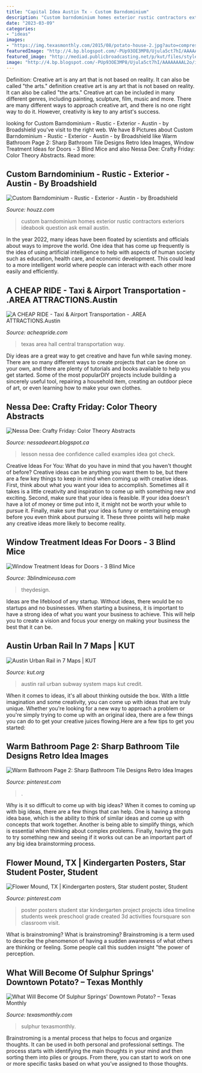 ```yaml
---
title: "Capital Idea Austin Tx - Custom Barndominium"
description: "Custom barndominium homes exterior rustic contractors exteriors ideabook question ask email austin"
date: "2023-03-09"
categories:
- "ideas"
images:
- "https://img.texasmonthly.com/2015/08/potato-house-2.jpg?auto=compress&amp;crop=faces&amp;fit=fit&amp;fm=jpg&amp;h=0&amp;ixlib=php-1.2.1&amp;q=45&amp;w=1850"
featuredImage: "http://4.bp.blogspot.com/-PUp93OE3MP8/Ujula5ct7hI/AAAAAAAAL2o/iDmAhLS-z1A/s640/_DSC0122.JPG"
featured_image: "http://mediad.publicbroadcasting.net/p/kut/files/styles/x_large/public/201309/Subway_System_2021.jpg"
image: "http://4.bp.blogspot.com/-PUp93OE3MP8/Ujula5ct7hI/AAAAAAAAL2o/iDmAhLS-z1A/s640/_DSC0122.JPG"
---
```



Definition: Creative art is any art that is not based on reality. It can also be called "the arts."
definition creative art is any art that is not based on reality. It can also be called "the arts." Creative art can be included in many different genres, including painting, sculpture, film, music and more. There are many different ways to approach creative art, and there is no one right way to do it. However, creativity is key to any artist's success.

	

		
looking for Custom Barndominium - Rustic - Exterior - Austin - by Broadshield you've visit to the right web. We have 8 Pictures about Custom Barndominium - Rustic - Exterior - Austin - by Broadshield like Warm Bathroom Page 2: Sharp Bathroom Tile Designs Retro Idea Images, Window Treatment Ideas for Doors - 3 Blind Mice and also Nessa Dee: Crafty Friday: Color Theory Abstracts. Read more:
		
    
## Custom Barndominium - Rustic - Exterior - Austin - By Broadshield

<img loading=lazy src="https://st.hzcdn.com/simgs/cf111c240ac64f20_4-8053/home-design.jpg" onerror="this.onerror=null;this.src='https://tse2.mm.bing.net/th?id=OIP.g8KG0moF_R__cs6Wfjth1AHaFj&amp;pid=15.1';" alt="Custom Barndominium - Rustic - Exterior - Austin - by Broadshield">

_Source: houzz.com_

>custom barndominium homes exterior rustic contractors exteriors ideabook question ask email austin. 

	

In the year 2022, many ideas have been floated by scientists and officials about ways to improve the world. One idea that has come up frequently is the idea of using artificial intelligence to help with aspects of human society such as education, health care, and economic development. This could lead to a more intelligent world where people can interact with each other more easily and efficiently.

    
## A CHEAP RIDE - Taxi &amp; Airport Transportation - .AREA ATTRACTIONS.Austin

<img loading=lazy src="http://acheapride.com/yahoo_site_admin/assets/images/A_Cheap_Ride_-_Web_Site_Photos_-_Bass_Concert_Hall_-_09-11.241194639_std.jpg" onerror="this.onerror=null;this.src='https://tse2.mm.bing.net/th?id=OIP.TlrDILiZ3p47LH9p77VxPQAAAA&amp;pid=15.1';" alt="A CHEAP RIDE - Taxi &amp; Airport Transportation - .AREA ATTRACTIONS.Austin">

_Source: acheapride.com_

>texas area hall central transportation way. 

	

Diy ideas are a great way to get creative and have fun while saving money. There are so many different ways to create projects that can be done on your own, and there are plenty of tutorials and books available to help you get started. Some of the most popularDIY projects include building a sincerely useful tool, repairing a household item, creating an outdoor piece of art, or even learning how to make your own clothes.

    
## Nessa Dee: Crafty Friday: Color Theory Abstracts

<img loading=lazy src="http://4.bp.blogspot.com/-PUp93OE3MP8/Ujula5ct7hI/AAAAAAAAL2o/iDmAhLS-z1A/s640/_DSC0122.JPG" onerror="this.onerror=null;this.src='https://tse4.mm.bing.net/th?id=OIP.4VUWtm10qjepZox75Kd9jwHaHZ&amp;pid=15.1';" alt="Nessa Dee: Crafty Friday: Color Theory Abstracts">

_Source: nessadeeart.blogspot.ca_

>lesson nessa dee confidence called examples idea got check. 

	

Creative Ideas For You: What do you have in mind that you haven't thought of before?
Creative ideas can be anything you want them to be, but there are a few key things to keep in mind when coming up with creative ideas. First, think about what you want your idea to accomplish. Sometimes all it takes is a little creativity and inspiration to come up with something new and exciting. Second, make sure that your idea is feasible. If your idea doesn't have a lot of money or time put into it, it might not be worth your while to pursue it. Finally, make sure that your idea is funny or entertaining enough before you even think about pursuing it. These three points will help make any creative ideas more likely to become reality.

    
## Window Treatment Ideas For Doors - 3 Blind Mice

<img loading=lazy src="https://3blindmiceusa.com/wp-content/uploads/2009/05/Hunter-Douglas-Silhouette-Shades-on-French-Doors-Combined-with-Drapery-Treatments.jpg" onerror="this.onerror=null;this.src='https://tse1.mm.bing.net/th?id=OIP.CsHBe4RSFRvXp-yK1U7enwHaFj&amp;pid=15.1';" alt="Window Treatment Ideas for Doors - 3 Blind Mice">

_Source: 3blindmiceusa.com_

>theydesign. 

	

Ideas are the lifeblood of any startup. Without ideas, there would be no startups and no businesses. When starting a business, it is important to have a strong idea of what you want your business to achieve. This will help you to create a vision and focus your energy on making your business the best that it can be.

    
## Austin Urban Rail In 7 Maps | KUT

<img loading=lazy src="http://mediad.publicbroadcasting.net/p/kut/files/styles/x_large/public/201309/Subway_System_2021.jpg" onerror="this.onerror=null;this.src='https://tse1.mm.bing.net/th?id=OIP.2iiRg8E4bGshyLN4lGO__QHaJr&amp;pid=15.1';" alt="Austin Urban Rail in 7 Maps | KUT">

_Source: kut.org_

>austin rail urban subway system maps kut credit. 

	

When it comes to ideas, it's all about thinking outside the box. With a little imagination and some creativity, you can come up with ideas that are truly unique. Whether you're looking for a new way to approach a problem or you're simply trying to come up with an original idea, there are a few things you can do to get your creative juices flowing.Here are a few tips to get you started:

    
## Warm Bathroom Page 2: Sharp Bathroom Tile Designs Retro Idea Images

<img loading=lazy src="https://i.pinimg.com/originals/a1/fb/6a/a1fb6aa127ca013bd70725dd1e509f26.jpg" onerror="this.onerror=null;this.src='https://tse2.mm.bing.net/th?id=OIP.0-0ojgmHvfeqyC65_vuyqgHaLG&amp;pid=15.1';" alt="Warm Bathroom Page 2: Sharp Bathroom Tile Designs Retro Idea Images">

_Source: pinterest.com_

>. 

	

Why is it so difficult to come up with big ideas?
When it comes to coming up with big ideas, there are a few things that can help. One is having a strong idea base, which is the ability to think of similar ideas and come up with concepts that work together. Another is being able to simplify things, which is essential when thinking about complex problems. Finally, having the guts to try something new and seeing if it works out can be an important part of any big idea brainstorming process.

    
## Flower Mound, TX | Kindergarten Posters, Star Student Poster, Student

<img loading=lazy src="https://i.pinimg.com/originals/3d/a9/d8/3da9d8af2ecf897c1435d911ca1a71a0.jpg" onerror="this.onerror=null;this.src='https://tse4.mm.bing.net/th?id=OIP.GCukXGE4azAIMw2x9frlnwHaJ6&amp;pid=15.1';" alt="Flower Mound, TX | Kindergarten posters, Star student poster, Student">

_Source: pinterest.com_

>poster posters student star kindergarten project projects idea timeline students week preschool grade created 3d activities foursquare son classroom visit. 

	

What is brainstroming?
What is brainstroming? Brainstroming is a term used to describe the phenomenon of having a sudden awareness of what others are thinking or feeling. Some people call this sudden insight "the power of perception.

    
## What Will Become Of Sulphur Springs&#039; Downtown Potato? – Texas Monthly

<img loading=lazy src="https://img.texasmonthly.com/2015/08/potato-house-2.jpg?auto=compress&amp;crop=faces&amp;fit=fit&amp;fm=jpg&amp;h=0&amp;ixlib=php-1.2.1&amp;q=45&amp;w=1850" onerror="this.onerror=null;this.src='https://tse4.mm.bing.net/th?id=OIP.Dij0IT5juckpFIuMfopbtgHaEK&amp;pid=15.1';" alt="What Will Become Of Sulphur Springs&#039; Downtown Potato? – Texas Monthly">

_Source: texasmonthly.com_

>sulphur texasmonthly. 

	

Brainstroming is a mental process that helps to focus and organize thoughts. It can be used in both personal and professional settings. The process starts with identifying the main thoughts in your mind and then sorting them into piles or groups. From there, you can start to work on one or more specific tasks based on what you’ve assigned to those thoughts.

